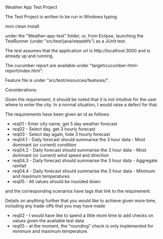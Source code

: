 Weather App Test Project


The Test Project is written to be run in Windows typing 

mvn clean install

under the "Weather-app-test" folder, or, from Eclipse, launching the TestRunner (under "src/test/java/stepdefs") as a JUnit test.

The test assumes that the application url is http://localhost:3000 and is already up and running.

The cucumber report are available under "target\cucumber-html-report\index.html".

Feature file is under "src/test/resources/features/".


Considerations:

Given the requirement, it should be noted that it is not intuitive for the user where to enter the city. 
In a normal situation, I would raise a defect for that.

The requirements have been given an id as follows:

- req01 - Enter city name, get 5 day weather forecast
- req02 - Select day, get 3 hourly forecast
- req03 - Select day again, hide 3 hourly forecast
- req04.1 - Daily forecast should summarise the 3 hour data - Most dominant (or current) condition
- req04.2 - Daily forecast should summarise the 3 hour data - Most dominant (or current) wind speed and direction
- req04.3 - Daily forecast should summarise the 3 hour data - Aggregate rainfall
- req04.4 - Daily forecast should summarise the 3 hour data - Minimum and maximum temperatures
- req05 - All values should be rounded down

and the corresponding scenarios have tags that link to the requirement.


Details on anything further that you would like to achieve given more time, including any trade-offs that you may have made

- req02 - I would have like to spend a little more time to add checks on values given the available test data
- req05 - at the moment, the "rounding" check is only implemented for minimum and maximum temperature.


